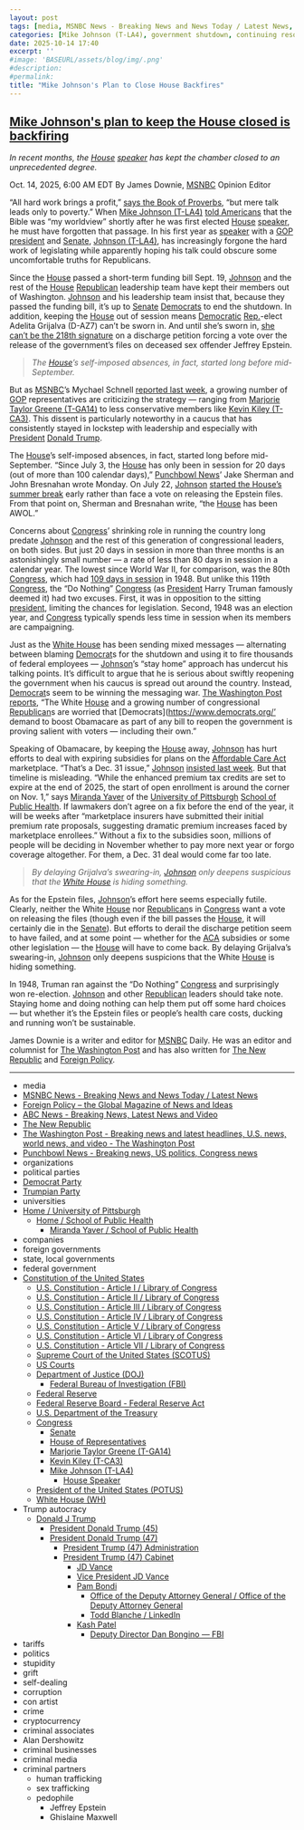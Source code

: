 ```yaml
---
layout: post
tags: [media, MSNBC News - Breaking News and News Today / Latest News, Foreign Policy – the Global Magazine of News and Ideas, ABC News - Breaking News Latest News and Video, The New Republic, The Washington Post - Breaking news and latest headlines U.S. news world news and video - The Washington Post, Punchbowl News - Breaking news US politics Congress news, organizations, political parties, Democrat Party, Trumpian Party, universities, Home / University of Pittsburgh, Home / School of Public Health, Miranda Yaver / School of Public Health, companies, foreign governments, state local governments, federal government, Constitution of the United States, U.S. Constitution - Article I / Library of Congress, U.S. Constitution - Article II / Library of Congress, U.S. Constitution - Article III / Library of Congress, U.S. Constitution - Article IV / Library of Congress, U.S. Constitution - Article V / Library of Congress, U.S. Constitution - Article VI / Library of Congress, U.S. Constitution - Article VII / Library of Congress, Supreme Court of the United States (SCOTUS), US Courts, Department of Justice (DOJ), Federal Bureau of Investigation (FBI), Federal Reserve, Federal Reserve Board - Federal Reserve Act, U.S. Department of the Treasury, Congress, Senate, House of Representatives, Marjorie Taylor Greene (T-GA14), Kevin Kiley (T-CA3), Mike Johnson (T-LA4), House Speaker, President of the United States (POTUS), White House (WH), Trump autocracy, Donald J Trump, President Donald Trump (45), President Donald Trump (47), President Trump (47) Administration, President Trump (47) Cabinet, JD Vance, Vice President JD Vance, Pam Bondi, Office of the Deputy Attorney General / Office of the Deputy Attorney General, Todd Blanche / LinkedIn, Kash Patel, Deputy Director Dan Bongino — FBI, tariffs, politics, stupidity, grift, self-dealing, corruption, con artist, crime, cryptocurrency, criminal associates, Alan Dershowitz, criminal businesses, criminal media, criminal partners, human trafficking, sex trafficking, pedophile, Jeffrey Epstein, Ghislaine Maxwell]
categories: [Mike Johnson (T-LA4), government shutdown, continuing resolution, Jeffrey Epstein, Ghislaine Maxwell, Trump Crime Family, Donald Trump]
date: 2025-10-14 17:40
excerpt: ''
#image: 'BASEURL/assets/blog/img/.png'
#description:
#permalink:
title: "Mike Johnson's Plan to Close House Backfires"
---
```



## [Mike Johnson's plan to keep the House closed is backfiring](https://www.msnbc.com/opinion/msnbc-opinion/mike-johnsons-house-shutdown-epstein-files-rcna237374)

*In recent months, the [House](https://www.house.gov/) [speaker](https://speaker.house.gov/) has kept the chamber closed to an unprecedented degree.*

Oct. 14, 2025, 6:00 AM EDT
By James Downie, [MSNBC](https://www.msnbc.com/) Opinion Editor

“All hard work brings a profit,” [says the Book of Proverbs](https://www.biblegateway.com/passage/?search=Proverbs%2014%3A23&version=NIV), “but mere talk leads only to poverty.” When [Mike Johnson (T-LA4)](https://mikejohnson.house.gov/) [told Americans](https://www.mediaite.com/politics/new-house-speaker-tells-hannity-go-pick-up-a-bible-off-your-shelf-and-read-it-thats-my-worldview/) that the Bible was “my worldview” shortly after he was first elected [House](https://www.house.gov/) [speaker](https://speaker.house.gov/), he must have forgotten that passage. In his first year as [speaker](https://speaker.house.gov/) with a [GOP](https://www.gop.com/) [president](https://www.whitehouse.gov/) and [Senate](https://www.senate.gov/), [Johnson (T-LA4)](https://mikejohnson.house.gov/), has increasingly forgone the hard work of legislating while apparently hoping his talk could obscure some uncomfortable truths for Republicans.

Since the [House](https://www.house.gov/) passed a short-term funding bill Sept. 19, [Johnson](https://mikejohnson.house.gov/) and the rest of the [House](https://www.house.gov/) [Republican](https://www.gop.com/) leadership team have kept their members out of Washington. [Johnson](https://mikejohnson.house.gov/) and his leadership team insist that, because they passed the funding bill, it’s up to [Senate](https://www.senate.gov/) [Democrats](https://www.democrats.org/) to end the shutdown. In addition, keeping the [House](https://www.house.gov/) out of session means [Democratic](https://www.democrats.org/) [Rep.](https://www.house.gov/)-elect Adelita Grijalva (D-AZ7) can’t be sworn in. And until she’s sworn in, [she can’t be the 218th signature](https://www.msnbc.com/top-stories/latest/pam-bondi-jeffrey-epstein-files-trump-fact-check-rcna236482) on a discharge petition forcing a vote over the release of the government’s files on deceased sex offender Jeffrey Epstein.

> *The [House](https://www.house.gov/)’s self-imposed absences, in fact, started long before mid-September.*

But as [MSNBC](https://www.msnbc.com/)’s Mychael Schnell [reported last week](https://www.msnbc.com/msnbc/news/private-call-fissures-gop-shutdown-strategy-rcna236697), a growing number of [GOP](https://www.gop.com/) representatives are criticizing the strategy — ranging from [Marjorie Taylor Greene (T-GA14)](https://greene.house.gov/) to less conservative members like [Kevin Kiley (T-CA3)](https://kiley.house.gov/). This dissent is particularly noteworthy in a caucus that has consistently stayed in lockstep with leadership and especially with [President](https://www.whitehouse.gov/) [Donald Trump](https://www.donaldjtrump.com/).

The [House](https://www.house.gov/)’s self-imposed absences, in fact, started long before mid-September. “Since July 3, the [House](https://www.house.gov/) has only been in session for 20 days (out of more than 100 calendar days),” [Punchbowl News](https://punchbowl.news/)’ Jake Sherman and John Bresnahan wrote Monday. On July 22, [Johnson](https://mikejohnson.house.gov/) [started the House’s summer break](https://www.msnbc.com/rachel-maddow-show/maddowblog/epstein-files-speaker-mike-johnson-afraid-rcna220490) early rather than face a vote on releasing the Epstein files. From that point on, Sherman and Bresnahan write, “the [House](https://www.house.gov/) has been AWOL.”

Concerns about [Congress](https://www.congress.gov/)’ shrinking role in running the country long predate [Johnson](https://mikejohnson.house.gov/) and the rest of this generation of congressional leaders, on both sides. But just 20 days in session in more than three months is an astonishingly small number — a rate of less than 80 days in session in a calendar year. The lowest since World War II, for comparison, was the 80th [Congress](https://www.congress.gov/), which had [109 days in session](https://history.house.gov/Institution/Session-Dates/80-89/) in 1948. But unlike this 119th [Congress](https://www.congress.gov/), the “Do Nothing” [Congress](https://www.congress.gov/) (as [President](https://www.whitehouse.gov/) Harry Truman famously deemed it) had two excuses. First, it was in opposition to the sitting [president](https://www.whitehouse.gov/), limiting the chances for legislation. Second, 1948 was an election year, and [Congress](https://www.congress.gov/) typically spends less time in session when its members are campaigning.

Just as the [White House](https://www.whitehouse.gov/) has been sending mixed messages — alternating between blaming [Democrat](https://www.democrats.org/)s for the shutdown and using it to fire thousands of federal employees — [Johnson](https://mikejohnson.house.gov/)’s “stay home” approach has undercut his talking points. It’s difficult to argue that he is serious about swiftly reopening the government when his caucus is spread out around the country. Instead, [Democrat](https://www.democrats.org/)s seem to be winning the messaging war. [The Washington Post reports](https://www.washingtonpost.com/politics/2025/10/12/obamacare-shutdown-republicans-repeal/), “The White [House](https://www.house.gov/) and a growing number of congressional [Republican](https://www.gop.com/)s are worried that [Democrats](https://www.democrats.org/’ demand to boost Obamacare as part of any bill to reopen the government is proving salient with voters — including their own.”

Speaking of Obamacare, by keeping the [House](https://www.house.gov/) away, [Johnson](https://mikejohnson.house.gov/) has hurt efforts to deal with expiring subsidies for plans on the [Affordable Care Act](https://www.healthcare.gov/) marketplace. “That’s a Dec. 31 issue,” [Johnson](https://mikejohnson.house.gov/) [insisted last week](https://abcnews.go.com/Health/affordable-care-act-subsidies-sticking-point-government-shutdown/story?id=126322841). But that timeline is misleading. “While the enhanced premium tax credits are set to expire at the end of 2025, the start of open enrollment is around the corner on Nov. 1,” says [Miranda Yaver](https://www.publichealth.pitt.edu/directory/miranda-yaver) of the [University of Pittsburgh](https://www.pitt.edu/) [School of Public Health](https://www.publichealth.pitt.edu/). If lawmakers don’t agree on a fix before the end of the year, it will be weeks after “marketplace insurers have submitted their initial premium rate proposals, suggesting dramatic premium increases faced by marketplace enrollees.” Without a fix to the subsidies soon, millions of people will be deciding in November whether to pay more next year or forgo coverage altogether. For them, a Dec. 31 deal would come far too late.

> *By delaying Grijalva’s swearing-in, [Johnson](https://mikejohnson.house.gov/) only deepens suspicious that the [White House](https://www.whitehouse.gov/) is hiding something.*

As for the Epstein files, [Johnson](https://mikejohnson.house.gov/)’s effort here seems especially futile. Clearly, neither the White [House](https://www.house.gov/) nor [Republican](https://www.gop.com/)s in [Congress](https://www.congress.gov/) want a vote on releasing the files (though even if the bill passes the [House](https://www.house.gov/), it will certainly die in the [Senate](https://www.senate.gov/)). But efforts to derail the discharge petition seem to have failed, and at some point — whether for the [ACA](https://www.healthcare.gov/) subsidies or some other legislation — the [House](https://www.house.gov/) will have to come back. By delaying Grijalva’s swearing-in, [Johnson](https://mikejohnson.house.gov/) only deepens suspicions that the White [House](https://www.house.gov/) is hiding something.

In 1948, Truman ran against the “Do Nothing” [Congress](https://www.congress.gov/) and surprisingly won re-election. [Johnson](https://mikejohnson.house.gov/) and other [Republican](https://www.gop.com/) leaders should take note. Staying home and doing nothing can help them put off some hard choices — but whether it’s the Epstein files or people’s health care costs, ducking and running won’t be sustainable.

James Downie is a writer and editor for [MSNBC](https://www.msnbc.com/) Daily. He was an editor and columnist for [The Washington Post](https://www.washingtonpost.com/) and has also written for [The New Republic](https://www.newrepublic.com/) and [Foreign Policy](https://foreignpolicy.com/).

----
- media
- [MSNBC News - Breaking News and News Today / Latest News](https://www.msnbc.com/)
- [Foreign Policy – the Global Magazine of News and Ideas](https://foreignpolicy.com/)
- [ABC News - Breaking News, Latest News and Video](https://abcnews.go.com/)
- [The New Republic](https://newrepublic.com/)
- [The Washington Post - Breaking news and latest headlines, U.S. news, world news, and video - The Washington Post](https://www.washingtonpost.com/)
- [Punchbowl News - Breaking news, US politics, Congress news](https://punchbowl.news/)
- organizations
- political parties
- [Democrat Party](https://www.democrats.org/)
- [Trumpian Party](https://www.gop.com/)
- universities
- [Home / University of Pittsburgh](https://www.pitt.edu/)
    - [Home / School of Public Health](https://www.publichealth.pitt.edu/)
        - [Miranda Yaver / School of Public Health](https://www.publichealth.pitt.edu/directory/miranda-yaver)
- companies
- foreign governments
- state, local governments 
- federal government
- [Constitution of the United States](https://constitution.congress.gov/constitution/)
    - [U.S. Constitution - Article I / Library of Congress](https://constitution.congress.gov/constitution/article-1/)
    - [U.S. Constitution - Article II / Library of Congress](https://constitution.congress.gov/constitution/article-2/)
    - [U.S. Constitution - Article III / Library of Congress](https://constitution.congress.gov/constitution/article-3/)
    - [U.S. Constitution - Article IV / Library of Congress](https://constitution.congress.gov/constitution/article-4/)
    - [U.S. Constitution - Article V / Library of Congress](https://constitution.congress.gov/constitution/article-5/)
    - [U.S. Constitution - Article VI / Library of Congress](https://constitution.congress.gov/constitution/article-6/)
    - [U.S. Constitution - Article VII / Library of Congress](https://constitution.congress.gov/constitution/article-7/)
    - [Supreme Court of the United States (SCOTUS)](https://www.supremecourt.gov/)
    - [US Courts](https://www.uscourts.gov/)
    - [Department of Justice (DOJ)](https://www.justice.gov/)
        - [Federal Bureau of Investigation (FBI)](https://www.fbi.gov/)
    - [Federal Reserve](https://www.federalreserve.gov/)
    - [Federal Reserve Board - Federal Reserve Act](https://www.federalreserve.gov/aboutthefed/fract.htm)
    - [U.S. Department of the Treasury](https://home.treasury.gov/)
    - [Congress](https://www.congress.gov/)
        - [Senate](https://www.senate.gov/)
        - [House of Representatives](https://www.house.gov/)
        - [Marjorie Taylor Greene (T-GA14)](https://greene.house.gov/)
        - [Kevin Kiley (T-CA3)](https://kiley.house.gov/)
        - [Mike Johnson (T-LA4)](https://mikejohnson.house.gov/)
            - [House Speaker](https://speaker.house.gov/)
    - [President of the United States (POTUS)](https://www.whitehouse.gov/)
    - [White House (WH)](https://www.whitehouse.gov/)
- Trump autocracy
    - [Donald J Trump](https://www.donaldjtrump.com/)
        - [President Donald Trump (45)](https://trumpwhitehouse.archives.gov/)
        - [President Donald Trump (47)](https://www.whitehouse.gov/administration/donald-j-trump/)
            - [President Trump (47) Administration](https://www.whitehouse.gov/administration/)
            - [President Trump (47) Cabinet](https://www.whitehouse.gov/administration/the-cabinet/)
                - [JD Vance](https://www.linkedin.com/in/jd-vance-770a9047/)
                - [Vice President JD Vance](https://www.whitehouse.gov/administration/jd-vance/)
                - [Pam Bondi](https://www.justice.gov/ag/staff-profile/meet-attorney-general)
                    - [Office of the Deputy Attorney General / Office of the Deputy Attorney General](https://www.justice.gov/dag)
                    - [Todd Blanche / LinkedIn](https://www.linkedin.com/in/toddblanche/)
                - [Kash Patel](https://www.fbi.gov/about/leadership-and-structure/director-patel)
                    - [Deputy Director Dan Bongino — FBI](https://www.fbi.gov/about/leadership-and-structure/deputy-director-dan-bongino)
- tariffs
- politics
- stupidity
- grift
- self-dealing
- corruption
- con artist 
- crime
- cryptocurrency 
- criminal associates
- Alan Dershowitz
- criminal businesses
- criminal media 
- criminal partners
    - human trafficking 
    - sex trafficking 
    - pedophile 
        - Jeffrey Epstein 
        - Ghislaine Maxwell
